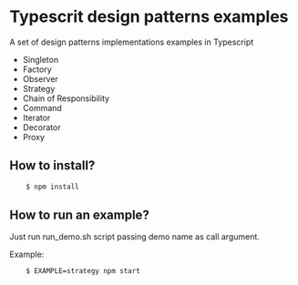# Typescrit design patterns examples

A set of design patterns implementations examples in Typescript

* Singleton
* Factory
* Observer
* Strategy
* Chain of Responsibility
* Command
* Iterator
* Decorator
* Proxy

## How to install?

```bash
    $ npm install
```

## How to run an example?

Just run run_demo.sh script passing demo name as call argument.

Example:

```
    $ EXAMPLE=strategy npm start
```
